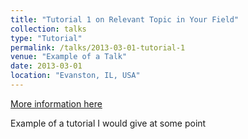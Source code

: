 ```yaml
---
title: "Tutorial 1 on Relevant Topic in Your Field"
collection: talks
type: "Tutorial"
permalink: /talks/2013-03-01-tutorial-1
venue: "Example of a Talk"
date: 2013-03-01
location: "Evanston, IL, USA"
---
```


[More information here](http://exampleurl.com)

Example of a tutorial I would give at some point
